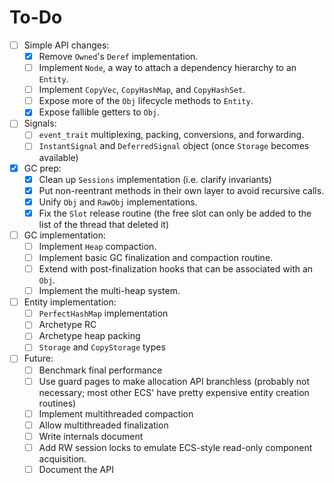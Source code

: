 # To-Do

- [ ] Simple API changes:
  - [x] Remove `Owned`'s `Deref` implementation.
  - [ ] Implement `Node`, a way to attach a dependency hierarchy to an `Entity`.
  - [ ] Implement `CopyVec`, `CopyHashMap`, and `CopyHashSet`.
  - [ ] Expose more of the `Obj` lifecycle methods to `Entity`.
  - [x] Expose fallible getters to `Obj`.
- [ ] Signals:
  - [ ] `event_trait` multiplexing, packing, conversions, and forwarding.
  - [ ] `InstantSignal` and `DeferredSignal` object (once `Storage` becomes available)
- [x] GC prep:
  - [x] Clean up `Sessions` implementation (i.e. clarify invariants)
  - [x] Put non-reentrant methods in their own layer to avoid recursive calls.
  - [x] Unify `Obj` and `RawObj` implementations.
  - [x] Fix the `Slot` release routine (the free slot can only be added to the list of the thread
        that deleted it)
- [ ] GC implementation:
  - [ ] Implement `Heap` compaction.
  - [ ] Implement basic GC finalization and compaction routine.
  - [ ] Extend with post-finalization hooks that can be associated with an `Obj`.
  - [ ] Implement the multi-heap system.
- [ ] Entity implementation:
  - [ ] `PerfectHashMap` implementation
  - [ ] Archetype RC
  - [ ] Archetype heap packing
  - [ ] `Storage` and `CopyStorage` types
- [ ] Future:
  - [ ] Benchmark final performance
  - [ ] Use guard pages to make allocation API branchless (probably not necessary; most other ECS'
        have pretty expensive entity creation routines)
  - [ ] Implement multithreaded compaction
  - [ ] Allow multithreaded finalization
  - [ ] Write internals document
  - [ ] Add RW session locks to emulate ECS-style read-only component acquisition.
  - [ ] Document the API
